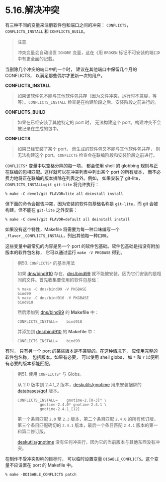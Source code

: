 # 5.16.解决冲突

有三种不同的变量来注册软件包和端口之间的冲突： `CONFLICTS`， `CONFLICTS_INSTALL` 和 `CONFLICTS_BUILD`。

> 注意
>
> 冲突变量会自动设置 `IGNORE` 变量，这在《用 `BROKEN` 标记不可安装的端口》中有更全面的记载。

当删除几个冲突的端口中的一个时， 建议在其他端口中保留几个月的 CONFLICTS， 以满足那些偶尔才更新一次的用户。

**CONFLICTS_INSTALL**

> 如果该软件包不能与其他软件包共存（因为文件冲突，运行时不兼容，等等）。`CONFLICTS_INSTALL` 检查是在构建阶段之后、安装阶段之前进行的。

**CONFLICTS_BUILD**

> 如果在已经安装了其他特定的 port 时， 无法构建这个 port。构建冲突不会被记录在生成的包中。

**CONFLICTS**

> 如果已经安装了某个 port， 而生成的软件包又不能与其他软件包共存， 则无法构建这个 port。`CONFLICTS` 检查会在联编阶段和安装阶段之前进行。

`CONFLICTS*` 变量中以空格分隔的每一项， 都会使用 shell 的 globbing 规则与正在联编的包相匹配。这样就可以在冲突列表中列出某个 port 的所有版本， 而不必费力地将正在联编的版本排除在列表之外。例如， 如果安装了 git-lite， `CONFLICTS_INSTALL=git git-lite` 将允许执行：

```
% make -C devel/git FLAVOR=lite all deinstall install
```

但下面的命令会报告冲突，因为安装的软件包基础名称是 `git-lite`，而 git 会被构建，但不能在 `git-lite` 之外安装：

```
% make -C devel/git FLAVOR=default all deinstall install
```

如果没有这个特性，Makefile 将需要为每一种口味编写一个 `_flavor__CONFLICTS_INSTALL`，列出其他每一种口味。

这些变量中最常见的内容是另一个 port 的软件包基础。软件包基础是指没有附加版本的软件包名称， 它可以通过运行 `make -V PKGBASE` 得到。

> 例50. `CONFLICTS*` 的基本用法
>
> 如果 [dns/bind910](https://cgit.freebsd.org/ports/tree/dns/bind910/) 存在，[dns/bind99](https://cgit.freebsd.org/ports/tree/dns/bind99/) 就不能被安装，因为它们安装的是相同的文件。首先收集要使用的软件包基础：
>
> ```
> % make -C dns/bind99 -V PKGBASE
> bind99
> % make -C dns/bind910 -V PKGBASE
> bind910
> ```
>
> 然后添加到 [dns/bind99](https://cgit.freebsd.org/ports/tree/dns/bind99/) 的 **Makefile** 中：
>
> ```
> CONFLICTS_INSTALL=	bind910
> ```
>
> 并添加到 [dns/bind910](https://cgit.freebsd.org/ports/tree/dns/bind910/) 的 **Makefile** 中：
>
> ```
> CONFLICTS_INSTALL=	bind99
> ```

有时， 只有另一个 port 的某些版本是不兼容的。在这种情况下， 应使用完整的软件包名称， 包括版本。如果有必要， 可以使用 shell globs， 如 `*` 和 `?` 以便所有必要的版本都能匹配。

> 例51. 使用 `CONFLICTS*` 与 Globs。
>
> 从 2.0 版本到 2.4.1_2 版本，[deskutils/gnotime](https://cgit.freebsd.org/ports/tree/deskutils/gnotime/) 用来安装捆绑的 [databases/qof](https://cgit.freebsd.org/ports/tree/databases/qof/) 版本。
>
> ```
> CONFLICTS_INSTALL=	gnotime-2.[0-3]* \
> 			gnotime-2.4.0* gnotime-2.4.1 \
> 			gnotime-2.4.1_[12]
> ```
>
> 第一个条目匹配 `2.0` 至 `2.3` 版本，第二个条目匹配 `2.4.0` 的所有修订版，第三个条目匹配确切的 `2.4.1` 版本，最后一个条目匹配 `2.4.1` 版本的第一和第二修订版。
>
> [deskutils/gnotime](https://cgit.freebsd.org/ports/tree/deskutils/gnotime/) 没有任何冲突行，因为它的当前版本与其他东西没有冲突。

在制作不受冲突影响的目标时， 可以临时设置变量 `DISABLE_CONFLICTS`。这个变量不应设置在 port 的 Makefile 中。

```
% make -DDISABLE_CONFLICTS patch
```

